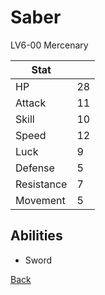 # Saber

LV6-00 Mercenary

| Stat       | <!-- --> |
| ---------- | -------- |
| HP         | 28       |
| Attack     | 11       |
| Skill      | 10       |
| Speed      | 12       |
| Luck       | 9        |
| Defense    | 5        |
| Resistance | 7        |
| Movement   | 5        |

## Abilities

- Sword

[Back](../README.md)
